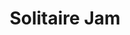 ---
layout: article
title: "Solitaire Jam"
modified:
categories: blog
excerpt: 
tags: []
image: 
  feature: 
  teaser: Game/Solitaire Jam.png
  thumb:

---